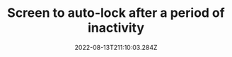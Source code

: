 ---
title: Screen to auto-lock after a period of inactivity
date: "2022-08-13T211:10:03.284Z"
description: "You don’t want anyone to be able to access your devices if you leave them unattended. On your phone, laptop etc, go into settings and check that after a short period, the screen will auto-lock and require your passcode again to reenter."
position: 10
section: "Phone"
---